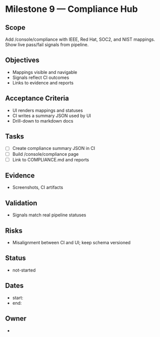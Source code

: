 # Milestone 9 — Compliance Hub

## Scope

Add /console/compliance with IEEE, Red Hat, SOC2, and NIST mappings. Show live pass/fail signals from pipeline.

## Objectives

- Mappings visible and navigable
- Signals reflect CI outcomes
- Links to evidence and reports

## Acceptance Criteria

- UI renders mappings and statuses
- CI writes a summary JSON used by UI
- Drill-down to markdown docs

## Tasks

- [ ] Create compliance summary JSON in CI
- [ ] Build /console/compliance page
- [ ] Link to COMPLIANCE.md and reports

## Evidence

- Screenshots, CI artifacts

## Validation

- Signals match real pipeline statuses

## Risks

- Misalignment between CI and UI; keep schema versioned

## Status

- not-started

## Dates

- start:
- end:

## Owner

-
